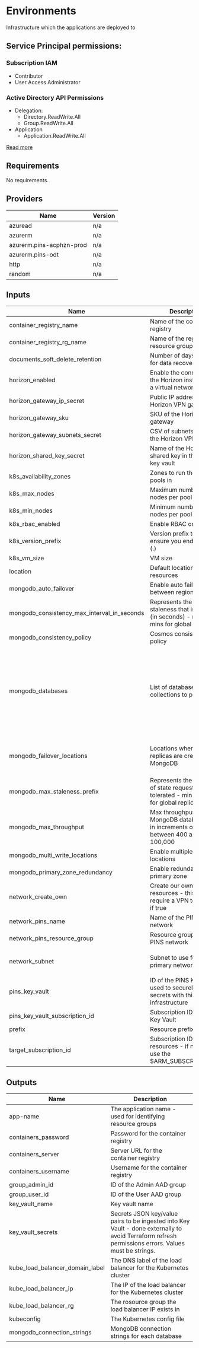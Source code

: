 # Environments

Infrastructure which the applications are deployed to

## Service Principal permissions:

### Subscription IAM
- Contributor
- User Access Administrator

### Active Directory API Permissions
- Delegation:
  - Directory.ReadWrite.All
  - Group.ReadWrite.All
- Application
  - Application.ReadWrite.All

[Read more](https://simonemms.com/blog/2021/01/10/setting-terraform-service-principal-to-work-with-azure-active-directory)

## Requirements

No requirements.

## Providers

| Name | Version |
|------|---------|
| azuread | n/a |
| azurerm | n/a |
| azurerm.pins-acphzn-prod | n/a |
| azurerm.pins-odt | n/a |
| http | n/a |
| random | n/a |

## Inputs

| Name | Description | Type | Default | Required |
|------|-------------|------|---------|:--------:|
| container\_registry\_name | Name of the container registry | `string` | n/a | yes |
| container\_registry\_rg\_name | Name of the registry's resource group | `string` | n/a | yes |
| documents\_soft\_delete\_retention | Number of days to allow for data recovery | `number` | `30` | no |
| horizon\_enabled | Enable the connection to the Horizon instance over a virtual network gateway | `bool` | `false` | no |
| horizon\_gateway\_ip\_secret | Public IP address of the Horizon VPN gateway | `string` | `"horizon-gateway-ip"` | no |
| horizon\_gateway\_sku | SKU of the Horizon gateway | `string` | `"VpnGw1"` | no |
| horizon\_gateway\_subnets\_secret | CSV of subnets to use for the Horizon VPN gateway | `string` | `null` | no |
| horizon\_shared\_key\_secret | Name of the Horizon shared key in the PINS key vault | `string` | `null` | no |
| k8s\_availability\_zones | Zones to run the node pools in | `list(string)` | `null` | no |
| k8s\_max\_nodes | Maximum number of nodes per pool | `number` | `3` | no |
| k8s\_min\_nodes | Minimum number of nodes per pool | `number` | `1` | no |
| k8s\_rbac\_enabled | Enable RBAC on cluster | `bool` | `true` | no |
| k8s\_version\_prefix | Version prefix to use - ensure you end with dot (.) | `string` | `"1.18."` | no |
| k8s\_vm\_size | VM size | `string` | `"Standard_DS2_v2"` | no |
| location | Default location for resources | `string` | `"uksouth"` | no |
| mongodb\_auto\_failover | Enable auto failover between regions | `bool` | `false` | no |
| mongodb\_consistency\_max\_interval\_in\_seconds | Represents the amount of staleness that is tolerated (in seconds) - min 5 mins for global replication | `number` | `300` | no |
| mongodb\_consistency\_policy | Cosmos consistency policy | `string` | `"BoundedStaleness"` | no |
| mongodb\_databases | List of databases and collections to provision | <pre>list(object({<br>    name = string<br>    collections = list(object({<br>      name = string<br>      default_ttl_seconds = number<br>      indexes = list(object({<br>        keys = set(string)<br>        unique = bool<br>      }))<br>    }))<br>  }))</pre> | `[]` | no |
| mongodb\_failover\_locations | Locations where failover replicas are created for MongoDB | <pre>list(object({<br>    location = string<br>    redundancy = bool<br>  }))</pre> | `[]` | no |
| mongodb\_max\_staleness\_prefix | Represents the number of state requests that are tolerated - min 100,000 for global replication | `number` | `100000` | no |
| mongodb\_max\_throughput | Max throughput of the MongoDB database - set in increments of 100 between 400 and 100,000 | `number` | `400` | no |
| mongodb\_multi\_write\_locations | Enable multiple write locations | `bool` | `false` | no |
| mongodb\_primary\_zone\_redundancy | Enable redundancy in the primary zone | `bool` | `false` | no |
| network\_create\_own | Create our own network resources - this will require a VPN to Horizon if true | `bool` | `true` | no |
| network\_pins\_name | Name of the PINS network | `string` | `"VNPRD-192.168.0.0-16"` | no |
| network\_pins\_resource\_group | Resource group of the PINS network | `string` | `"PRDHZN"` | no |
| network\_subnet | Subnet to use for the primary network | `list(string)` | <pre>[<br>  "10.30.1.0/24"<br>]</pre> | no |
| pins\_key\_vault | ID of the PINS Key Vault - used to securely share secrets with this infrastructure | `string` | `null` | no |
| pins\_key\_vault\_subscription\_id | Subscription ID for the Key Vault | `string` | `null` | no |
| prefix | Resource prefix | `string` | `"pins"` | no |
| target\_subscription\_id | Subscription ID for the resources - if not set, will use the $ARM\_SUBSCRIPTION\_ID | `string` | `null` | no |

## Outputs

| Name | Description |
|------|-------------|
| app-name | The application name - used for identifying resource groups |
| containers\_password | Password for the container registry |
| containers\_server | Server URL for the container registry |
| containers\_username | Username for the container registry |
| group\_admin\_id | ID of the Admin AAD group |
| group\_user\_id | ID of the User AAD group |
| key\_vault\_name | Key vault name |
| key\_vault\_secrets | Secrets JSON key/value pairs to be ingested into Key Vault - done externally to avoid Terraform refresh permissions errors. Values must be strings. |
| kube\_load\_balancer\_domain\_label | The DNS label of the load balancer for the Kubernetes cluster |
| kube\_load\_balancer\_ip | The IP of the load balancer for the Kubernetes cluster |
| kube\_load\_balancer\_rg | The rosource group the load balancer IP exists in |
| kubeconfig | The Kubernetes config file |
| mongodb\_connection\_strings | MongoDB connection strings for each database |

